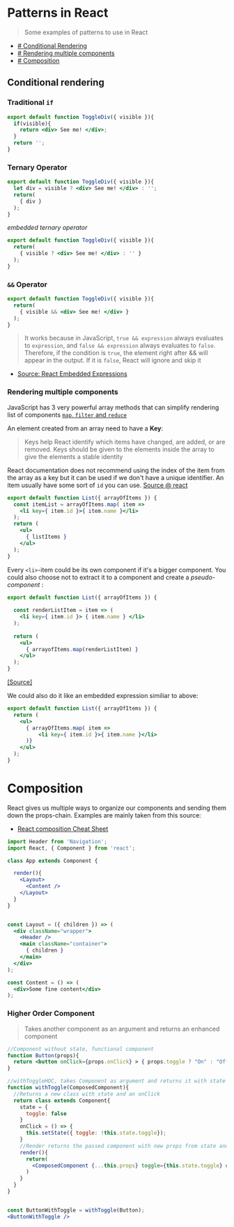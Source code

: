 # Patterns in React
> Some examples of patterns to use in React

* [# Conditional Rendering](#conditional-rendering)
* [# Rendering multiple components](#rendering-multiple-components)
* [# Composition](#composition)

## Conditional rendering

### Traditional `if`

```jsx
export default function ToggleDiv({ visible }){
  if(visible){
    return <div> See me! </div>;
  }
  return '';
}
```

### Ternary Operator

```jsx
export default function ToggleDiv({ visible }){
  let div = visible ? <div> See me! </div> : '';
  return(
    { div }
  );
}
```

_embedded ternary operator_
```jsx
export default function ToggleDiv({ visible }){
  return(
    { visible ? <div> See me! </div> : '' }
  );
}
```

### `&&` Operator

```jsx
export default function ToggleDiv({ visible }){
  return(
    { visible && <div> See me! </div> }
  );
}
```
>It works because in JavaScript, `true && expression` always evaluates to `expression`, and `false && expression` always evaluates to `false`.
Therefore, if the condition is `true`, the element right after && will appear in the output. If it is `false`, React will ignore and skip it

* [Source: React Embedded Expressions](https://facebook.github.io/react/docs/introducing-jsx.html#embedding-expressions-in-jsx)

### Rendering multiple components

JavaScript has 3 very powerful array methods that can simplify rendering list of components [`map`, `filter` and `reduce`](https://danmartensen.svbtle.com/javascripts-map-reduce-and-filter)

An element created from an array need to have a **Key**:
>Keys help React identify which items have changed, are added, or are removed. Keys should be given to the elements inside the array to give the elements a stable identity

React documentation does not recommend using the index of the item from the array as a key but it can be used if we don't have a unique identifier. An item usually have some sort of `id` you can use. [Source @ react](https://facebook.github.io/react/docs/lists-and-keys.html#keys)

```jsx
export default function List({ arrayOfItems }) {
  const itemList = arrayOfItems.map( item =>
    <li key={ item.id }>{ item.name }</li>
  );
  return (
    <ul>
      { listItems }
    </ul>
  );
}
``` 
Every `<li>`-item could be its own component if it's a bigger component. You could also choose not to extract it to a component and create a _pseudo-component_ :

```jsx
export default function List({ arrayOfItems }) {
  
  const renderListItem = item => (
    <li key={ item.id }> { item.name } </li>
  );
  
  return (
    <ul>
      { arrayofItems.map(renderListItem) }
    </ul>
  );
}

```
[[Source]](https://hackernoon.com/10-react-mini-patterns-c1da92f068c5)

We could also do it like an embedded expression similiar to above:

```jsx
export default function List({ arrayOfItems }) {
  return (
    <ul>
      { arrayOfItems.map( item =>
          <li key={ item.id }>{ item.name }</li>
      )}
    </ul>
  );
}

```

# Composition

React gives us multiple ways to organize our components and sending them down the props-chain. Examples are mainly taken from this source:

* [React composition Cheat Sheet](https://github.com/xat/react-component-composition-cheatsheet)

```jsx
import Header from 'Navigation';
import React, { Component } from 'react';

class App extends Component {

  render(){
    <Layout>
      <Content />
    </Layout>
  }
}


const Layout = ({ children }) => (
  <div className="wrapper">
    <Header />
    <main className="container">
      { children }
    </main>
  </div>
);

const Content = () => (
  <div>Some fine content</div>
);

```
### Higher Order Component
> Takes another component as an argument and returns an enhanced component

```jsx
//Component without state, functional component
function Button(props){
  return <button onClick={props.onClick} > { props.toggle ? "On" : "Off" } </button>
}

//withToggleHOC, takes Component as argument and returns it with state and a toggle function
function withToggle(ComposedComponent){
  //Returns a new class with state and an onClick
  return class extends Component{
    state = {
      toggle: false
    }
    onClick = () => {
      this.setState({ toggle: !this.state.toggle});
    }
    //Render returns the passed component with new props from state and passing the previous props
    render(){
      return(
        <ComposedComponent {...this.props} toggle={this.state.toggle} onClick={this.onClick} />
      )
    }
  }
}


const ButtonWithToggle = withToggle(Button);
<ButtonWithToggle />
```
